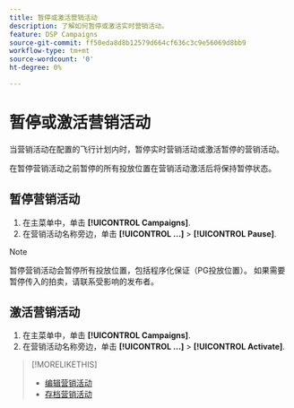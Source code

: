 ```yaml
---
title: 暂停或激活营销活动
description: 了解如何暂停或激活实时营销活动。
feature: DSP Campaigns
source-git-commit: ff50eda8d8b12579d664cf636c3c9e56069d8bb9
workflow-type: tm+mt
source-wordcount: '0'
ht-degree: 0%

---
```


# 暂停或激活营销活动

当营销活动在配置的飞行计划内时，暂停实时营销活动或激活暂停的营销活动。

在暂停营销活动之前暂停的所有投放位置在营销活动激活后将保持暂停状态。

## 暂停营销活动

1. 在主菜单中，单击 **[!UICONTROL Campaigns]**.
1. 在营销活动名称旁边，单击  **[!UICONTROL ...]** > **[!UICONTROL Pause]**.

>[!NOTE]
>
>暂停营销活动会暂停所有投放位置，包括程序化保证（PG投放位置）。 如果需要暂停传入的拍卖，请联系受影响的发布者。

## 激活营销活动

1. 在主菜单中，单击 **[!UICONTROL Campaigns]**.
1. 在营销活动名称旁边，单击  **[!UICONTROL ...]** > **[!UICONTROL Activate]**.

>[!MORELIKETHIS]
>
>* [编辑营销活动](campaign-edit.md)
>* [存档营销活动](campaign-archive-unarchive.md)

